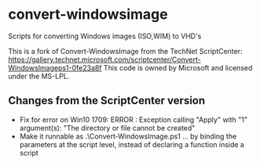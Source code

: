 # convert-windowsimage
Scripts for converting Windows images (ISO,WIM) to VHD's

This is a fork of Convert-WindowsImage from the TechNet ScriptCenter: https://gallery.technet.microsoft.com/scriptcenter/Convert-WindowsImageps1-0fe23a8f
This code is owned by Microsoft and licensed under the MS-LPL.

## Changes from the ScriptCenter version
- Fix for error on Win10 1709: ERROR  : Exception calling "Apply" with "1" argument(s): "The directory or file cannot be created"
- Make it runnable as .\Convert-WindowsImage.ps1 ... by binding the parameters at the script level, instead of declaring a function inside a script
